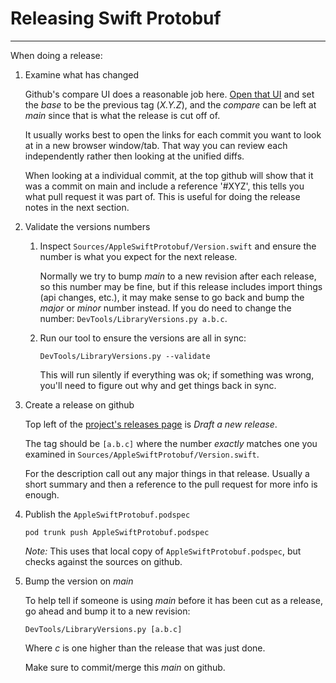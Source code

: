 # Releasing Swift Protobuf

---

When doing a release:

1. Examine what has changed

   Github's compare UI does a reasonable job here.  [Open that UI](https://github.com/apple/swift-protobuf/compare)
   and set the _base_ to be the previous tag (_X.Y.Z_), and the _compare_ can be left at _main_
   since that is what the release is cut off of.

   It usually works best to open the links for each commit you want to look at in a new browser
   window/tab.  That way you can review each independently rather then looking at the unified
   diffs.

   When looking at a individual commit, at the top github will show that it was a commit on main
   and include a reference '#XYZ', this tells you what pull request it was part of.  This is useful
   for doing the release notes in the next section.

1. Validate the versions numbers

   1. Inspect `Sources/AppleSwiftProtobuf/Version.swift` and ensure the number is what you expect for
      the next release.

      Normally we try to bump _main_ to a new revision after each release, so this number may
      be fine, but if this release includes import things (api changes, etc.), it may make sense
      to go back and bump the _major_ or _minor_ number instead.  If you do need to change the
      number: `DevTools/LibraryVersions.py a.b.c`.

   1. Run our tool to ensure the versions are all in sync:

      ```
      DevTools/LibraryVersions.py --validate
      ```

      This will run silently if everything was ok; if something was wrong, you'll need to figure
      out why and get things back in sync.

1. Create a release on github

   Top left of the [project's releases page](https://github.com/apple/swift-protobuf/releases)
   is _Draft a new release_.

   The tag should be `[a.b.c]` where the number *exactly* matches one you examined in
   `Sources/AppleSwiftProtobuf/Version.swift`.

   For the description call out any major things in that release.  Usually a short summary and
   then a reference to the pull request for more info is enough.

1. Publish the `AppleSwiftProtobuf.podspec`

      ```
      pod trunk push AppleSwiftProtobuf.podspec
      ```

      _Note:_ This uses that local copy of `AppleSwiftProtobuf.podspec`, but checks
      against the sources on github.

1. Bump the version on _main_

   To help tell if someone is using _main_ before it has been cut as a release, go ahead and
   bump it to a new revision:

   ```
   DevTools/LibraryVersions.py [a.b.c]
   ```

   Where _c_ is one higher than the release that was just done.

   Make sure to commit/merge this _main_ on github.

